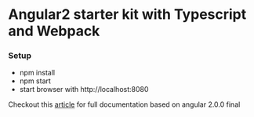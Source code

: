 # Angular2 starter kit with Typescript and Webpack

### Setup

- npm install  
- npm start  
- start browser with http://localhost:8080  

Checkout this [article](http://www.schempy.com/2016/01/19/angular2_webpack_typescript/) for full documentation based on angular 2.0.0 final
